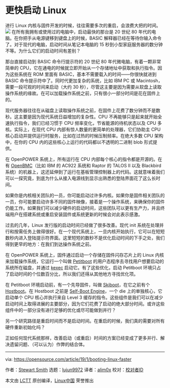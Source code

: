 [#]: collector: (lujun9972)
[#]: translator: (alim0x)
[#]: reviewer: ( )
[#]: publisher: ( )
[#]: url: ( )
[#]: subject: (Booting Linux faster)
[#]: via: (https://opensource.com/article/19/1/booting-linux-faster)
[#]: author: (Stewart Smith https://opensource.com/users/stewart-ibm)

更快启动 Linux
======
进行 Linux 内核与固件开发的时候，往往需要多次的重启，会浪费大把的时间。
![](https://opensource.com/sites/default/files/styles/image-full-size/public/lead-images/tux_linux_penguin_code_binary.jpg?itok=TxGxW0KY)
在所有我拥有或使用过的电脑中，启动最快的那台是 20 世纪 80 年代的电脑。在你把手从电源键移到键盘上的时候，BASIC 解释器已经在等待你输入命令了。对于现代的电脑，启动时间从笔记本电脑的 15 秒到小型家庭服务器的数分钟不等。为什么它们的启动时间有差别？

那台直接启动到 BASIC 命令行提示符的 20 世纪 80 年代微电脑，有着一颗非常简单的 CPU，它在通电的时候就立即开始从一个存储地址中获取和执行指令。因为这些系统在 ROM 里面有 BASIC，基本不需要载入的时间——你很快就进到 BASIC 命令提示符中了。同时代更加复杂的系统，比如 IBM PC 或 Macintosh，需要一段可观的时间来启动（大约 30 秒），尽管这主要是因为需要从软盘上读取操作系统的缘故。在可以加载操作系统之前，只有很小一部分时间是花在固件上的。

现代服务器往往在从磁盘上读取操作系统之前，在固件上花费了数分钟而不是数秒。这主要是因为现代系统日益增加的复杂性。CPU 不再能够只是起来就开始全速执行指令，我们已经习惯于 CPU 频率变化，节省能源的待机状态以及 CPU 多核。实际上，在现代 CPU 内部有惊人数量的更简单的处理器，它们协助主 CPU 核心启动并提供运行时服务，比如在过热的时候压制频率。在绝大多数 CPU 架构中，在你的 CPU 内的这些核心上运行的代码都以不透明的二进制 blob 形式提供。

在 OpenPOWER 系统上，所有运行在 CPU 内部每个核心的指令都是开源的。在有 [OpenBMC][1]（比如 IBM 的 AC922 系统和 Raptor 的 TALOS II 以及 Blackbird 系统）的机器上，这还延伸到了运行在基板管理控制器上的代码。这就意味着我们可以一探究竟，到底为什么从接入电源线到显示出熟悉的登陆界面花了这么长时间。

如果你是内核相关团队的一员，你可能启动过许多内核。如果你是固件相关团队的一员，你可能要启动许多不同的固件映像，接着是一个操作系统，来确保你的固件仍能工作。如果我们可以减少硬件的启动时间，这些团队可以更有生产力，并且终端用户在搭建系统或重启安装固件或系统更新的时候会对此表示感激。

过去的几年，Linux 发行版的启动时间已经做了很多改善。现代 init 系统在处理并行和按需任务上做得很好。在一个现代系统上，一旦内核开始执行，它可以在短短数秒内进入登陆提示符界面。这里短短的数秒不是优化启动时间的下手之处，我们得到更早的地方：在我们到达操作系统之前。

在 OpenPOWER 系统上，固件通过启动一个存储在固件闪存芯片上的 Linux 内核来加载操作系统，它运行一个叫做 [Petitboot][2] 的用户态程序去寻找用户想要启动的系统所在磁盘，并通过 [kexec][3] 启动它。有了这些优化，启动 Petitboot 环境只占了启动时间的个位数百分比，所以我们还得从其他地方寻找优化项。

在 Petitboot 环境启动前，有一个先导固件，叫做 [Skiboot][4]，在它之前有个 [Hostboot][5]。在 Hostboot 之前是 [Self-Boot Engine][6]，一个 die 上的单独核心，它启动单个 CPU 核心并执行来自 Level 3 缓存的指令。这些组件是我们可以在减少启动时间上取得进展的主要部分，因为它们花费了启动的绝大部分时间。或许这些组件中的一部分没有进行足够的优化或尽可能做到并行？

另一个研究路径是重启时间而不是启动时间。在重启的时候，我们真的需要对所有硬件重新初始化吗？

正如任何现代系统那样，改善启动（或重启）时间的方案已经变成了更多并行、解决遗留问题、（可以认为）作弊的结合体。

--------------------------------------------------------------------------------

via: https://opensource.com/article/19/1/booting-linux-faster

作者：[Stewart Smith][a]
选题：[lujun9972][b]
译者：[alim0x](https://github.com/alim0x)
校对：[校对者ID](https://github.com/校对者ID)

本文由 [LCTT](https://github.com/LCTT/TranslateProject) 原创编译，[Linux中国](https://linux.cn/) 荣誉推出

[a]: https://opensource.com/users/stewart-ibm
[b]: https://github.com/lujun9972
[1]: https://en.wikipedia.org/wiki/OpenBMC
[2]: https://github.com/open-power/petitboot
[3]: https://en.wikipedia.org/wiki/Kexec
[4]: https://github.com/open-power/skiboot
[5]: https://github.com/open-power/hostboot
[6]: https://github.com/open-power/sbe
[7]: https://linux.conf.au/schedule/presentation/105/
[8]: https://linux.conf.au/
